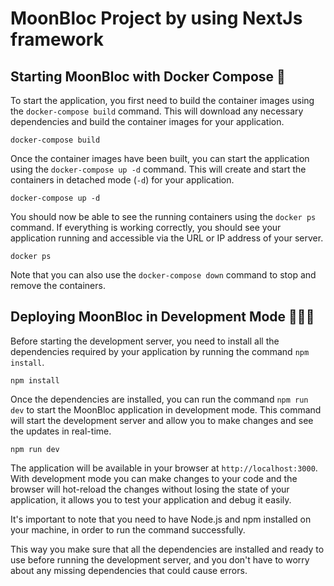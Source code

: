 # MoonBloc Project by using NextJs framework


## Starting MoonBloc with Docker Compose 🐳

To start the application, you first need to build the container images using the `docker-compose build` command. This will download any necessary dependencies and build the container images for your application.
````
docker-compose build
````
Once the container images have been built, you can start the application using the `docker-compose up -d` command. This will create and start the containers in detached mode (`-d`) for your application.
````
docker-compose up -d
````
You should now be able to see the running containers using the `docker ps` command. If everything is working correctly, you should see your application running and accessible via the URL or IP address of your server.
````
docker ps
````
Note that you can also use the `docker-compose down` command to stop and remove the containers.

## Deploying MoonBloc in Development Mode 👨🏼‍💻

Before starting the development server, you need to install all the dependencies required by your application by running the command `npm install`.
````
npm install
````
Once the dependencies are installed, you can run the command `npm run dev` to start the MoonBloc application in development mode. This command will start the development server and allow you to make changes and see the updates in real-time.
````
npm run dev
````
The application will be available in your browser at `http://localhost:3000`. With development mode you can make changes to your code and the browser will hot-reload the changes without losing the state of your application, it allows you to test your application and debug it easily.

It's important to note that you need to have Node.js and npm installed on your machine, in order to run the command successfully.

This way you make sure that all the dependencies are installed and ready to use before running the development server, and you don't have to worry about any missing dependencies that could cause errors.

